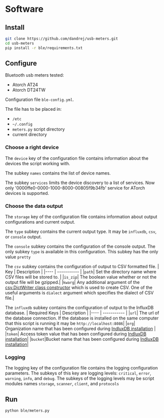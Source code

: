 # Software
## Install
```bash
git clone https://github.com/dandrej/usb-meters.git
cd usb-meters
pip install -r ble/requirements.txt
```
## Configure
Bluetooth usb meters tested:
- Atorch AT24
- Atorch DT24TW

Configuration file `ble-config.yml`.

The file has to be placed in:
- `/etc`
- `~/.config`
- `meters.py` script directory
- current directory

### Choose a right device
The `device` key of the configuration file contains information about the devices the script working with.

The subkey `names` contains the list of device names.

The subkey `services` limits the device discovery to a list of services. Now only '0000ffe0-0000-1000-8000-00805f9b34fb' service for ATorch devices is supported.

### Choose the data output
The `storage` key of the configuration file contains information about output configurations and current output.

The `type` subkey contains the current output type. It may be `influxdb`, `csv`, or `console` output.

The `console` subkey contains the configuration of the console output. The only subkey `type` is available in this configuration. This subkey has the only value `pretty`

The `csv` subkey contains the configuration of output to CSV formatted file.
| Key | Description |
|---- | ----------- |
|`path`| Set the directory name where CSV files will be stored to. |
|`is_zip`| The boolean value whether or not the output file will be gzipped.|
|`kwarg`| Any additional argument of the [csv.DictWriter class constructor](https://docs.python.org/3.11/library/csv.html?highlight=csv%20dictwriter#csv.DictWriter) which is used to create CSV. One of the useful arguments is `dialect` argument which specifies the dialect of CSV file.|

The `influxdb` subkey contains the configuration of output to the InfluxDB database.
| Required Keys | Description |
|---- | ----------- |
|`url`| The url of the database connection. If the database is installed on the same computer that this script is running it may be `http://localhost:8086`|
|`org`| Organization name that has been configured during [IndluxDB installation](influxdb.md)  |
|`token`| Access token value that has been configured during [IndluxDB installation](influxdb.md)|
|`bucket`|Bucket name that has been configured during [IndluxDB installation](influxdb.md)|

### Logging
The logging key of the configuration file contains the logging configuration parameters. The subkeys of this key are logging levels: `critical`, `error`, `warning`, `info`, and `debug`. The subkeys of the logging levels may be script modules names `storage`, `scanner`, `client`, and `protocols`

## Run
```bash
python ble/meters.py
```